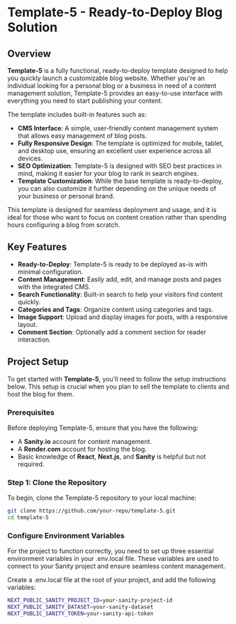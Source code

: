 # Template-5 - Ready-to-Deploy Blog Solution

## Overview

**Template-5** is a fully functional, ready-to-deploy template designed to help you quickly launch a customizable blog website. Whether you're an individual looking for a personal blog or a business in need of a content management solution, Template-5 provides an easy-to-use interface with everything you need to start publishing your content.

The template includes built-in features such as:

- **CMS Interface**: A simple, user-friendly content management system that allows easy management of blog posts.
- **Fully Responsive Design**: The template is optimized for mobile, tablet, and desktop use, ensuring an excellent user experience across all devices.
- **SEO Optimization**: Template-5 is designed with SEO best practices in mind, making it easier for your blog to rank in search engines.
- **Template Customization**: While the base template is ready-to-deploy, you can also customize it further depending on the unique needs of your business or personal brand.

This template is designed for seamless deployment and usage, and it is ideal for those who want to focus on content creation rather than spending hours configuring a blog from scratch.

## Key Features

- **Ready-to-Deploy**: Template-5 is ready to be deployed as-is with minimal configuration.
- **Content Management**: Easily add, edit, and manage posts and pages with the integrated CMS.
- **Search Functionality**: Built-in search to help your visitors find content quickly.
- **Categories and Tags**: Organize content using categories and tags.
- **Image Support**: Upload and display images for posts, with a responsive layout.
- **Comment Section**: Optionally add a comment section for reader interaction.

## Project Setup

To get started with **Template-5**, you'll need to follow the setup instructions below. This setup is crucial when you plan to sell the template to clients and host the blog for them.

### Prerequisites

Before deploying Template-5, ensure that you have the following:

- A **Sanity.io** account for content management.
- A **Render.com** account for hosting the blog.
- Basic knowledge of **React**, **Next.js**, and **Sanity** is helpful but not required.

### Step 1: Clone the Repository

To begin, clone the Template-5 repository to your local machine:

```bash
git clone https://github.com/your-repo/template-5.git
cd template-5
```

### Configure Environment Variables

For the project to function correctly, you need to set up three essential environment variables in your .env.local file. These variables are used to connect to your Sanity project and ensure seamless content management.

Create a .env.local file at the root of your project, and add the following variables:


```bash
NEXT_PUBLIC_SANITY_PROJECT_ID=your-sanity-project-id
NEXT_PUBLIC_SANITY_DATASET=your-sanity-dataset
NEXT_PUBLIC_SANITY_TOKEN=your-sanity-api-token
```

